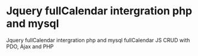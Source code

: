 # Jquery fullCalendar intergration php and mysql
Jquery fullCalendar intergration php and mysql
fullCalendar JS CRUD with PDO, Ajax and PHP
